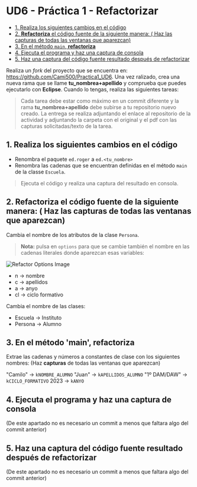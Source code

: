 # UD6 - Práctica 1 - Refactorizar

* [1. Realiza los siguientes cambios en el código](#1-realiza-los-siguientes-cambios-en-el-código)
* [2. **Refactoriza** el código fuente de la siguiente manera: ( Haz las capturas de todas las ventanas que aparezcan)](#2-refactoriza-el-código-fuente-de-la-siguiente-manera--haz-las-capturas-de-todas-las-ventanas-que-aparezcan)
* [3. En el método `main`, **refactoriza**](#3-en-el-método-main-refactoriza)
* [4. Ejecuta el programa y haz una captura de consola](#4-ejecuta-el-programa-y-haz-una-captura-de-consola)
* [5. Haz una captura del código fuente resultado después de refactorizar](#5-haz-una-captura-del-código-fuente-resultado-después-de-refactorizar)

Realiza un *fork* del proyecto que se encuentra en: <https://github.com/Cami500/Practica1_UD6>. Una vez ralizado, crea una nueva rama que se llame **tu_nombrea+apellido**  y comprueba que puedes ejecutarlo con **Eclipse**. Cuando lo tengas, realiza las siguientes tareas:

> Cada tarea debe estar como máximo en un commit diferente y la rama **tu_nombrea+apellido** debe subirse a tu repositorio nuevo creado.
> La entrega se realiza adjuntando el enlace al repositorio de la actividad y adjuntando la carpeta con el original y el pdf con las capturas solicitadas/texto de la tarea.

## 1. Realiza los siguientes cambios en el código

* Renombra el paquete `ed.roger` a `ed.<tu_nombre>`
* Renombra las cadenas que se encuentran definidas en el método `main` de la classe `Escuela`.

> Ejecuta el código y realiza una captura del resultado en consola.

## 2. **Refactoriza** el código fuente de la siguiente manera: ( Haz las capturas de todas las ventanas que aparezcan)

Cambia el nombre de los atributos de la clase `Persona`. 

> **Nota:** pulsa en `options` para que se cambie también el nombre en las cadenas literales donde aparezcan esas variables:

![Refactor Options Image](md_media/refactor.png)

* n -> nombre
* c -> apellidos
* a -> anyo
* cl -> ciclo formativo

Cambia el nombre de las clases:

* Escuela -> Instituto
* Persona -> Alumno

## 3. En el método 'main', **refactoriza**

Extrae las cadenas y números a constantes de clase con los siguientes nombres: (Haz **capturas** de todas las ventanas que aparezcan)


"Camilo" -> `kNOMBRE_ALUMNO`
"Juan" -> `kAPELLIDOS_ALUMNO`
"1º DAM/DAW" -> `kCICLO_FORMATIVO`
2023 -> `kANYO`

## 4. Ejecuta el programa y haz una captura de consola

(De este apartado no es necesario un commit a menos que faltara algo del commit anterior)

## 5. Haz una captura del código fuente resultado después de refactorizar

(De este apartado no es necesario un commit a menos que faltara algo del commit anterior)
